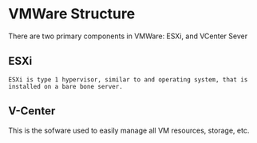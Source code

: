 # VMWare Structure
There are two primary components in VMWare: ESXi, and VCenter Sever
## ESXi
    ESXi is type 1 hypervisor, similar to and operating system, that is installed on a bare bone server.
## V-Center
This is the sofware used to easily manage all VM resources, storage, etc.